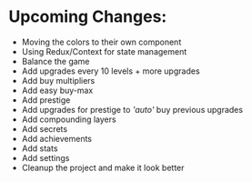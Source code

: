 # Upcoming Changes:

- Moving the colors to their own component
- Using Redux/Context for state management
- Balance the game
- Add upgrades every 10 levels + more upgrades
- Add buy multipliers
- Add easy buy-max
- Add prestige
- Add upgrades for prestige to _'auto'_ buy previous upgrades
- Add compounding layers
- Add secrets
- Add achievements
- Add stats
- Add settings
- Cleanup the project and make it look better
